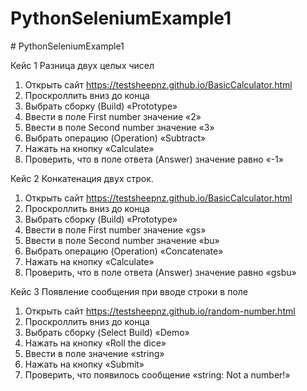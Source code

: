 ﻿# PythonSeleniumExample1
﻿# PythonSeleniumExample1
 
Кейс 1 Разница двух целых чисел

1. Открыть сайт https://testsheepnz.github.io/BasicCalculator.html
2. Проскроллить вниз до конца
3. Выбрать сборку (Build) «Prototype»
4. Ввести в поле First number значение «2»
5. Ввести в поле Second number значение «3»
6. Выбрать операцию (Operation) «Subtract»
7. Нажать на кнопку «Calculate»
8. Проверить, что в поле ответа (Answer) значение равно «-1»

Кейс 2 Конкатенация двух строк.

1. Открыть сайт https://testsheepnz.github.io/BasicCalculator.html
2. Проскроллить вниз до конца
3. Выбрать сборку (Build) «Prototype»
4. Ввести в поле First number значение «gs»
5. Ввести в поле Second number значение «bu»
6. Выбрать операцию (Operation) «Concatenate»
7. Нажать на кнопку «Calculate»
8. Проверить, что в поле ответа (Answer) значение равно «gsbu»

Кейс 3 Появление сообщения при вводе строки в поле

1. Открыть сайт https://testsheepnz.github.io/random-number.html
2. Проскроллить вниз до конца
3. Выбрать сборку (Select Build) «Demo»
4. Нажать на кнопку «Roll the dice»
5. Ввести в поле значение «string»
6. Нажать на кнопку «Submit»
7. Проверить, что появилось сообщение «string: Not a number!»
